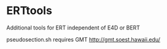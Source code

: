 # ERTtools
Additional tools for ERT independent of E4D or BERT

pseudosection.sh requires GMT http://gmt.soest.hawaii.edu/ 